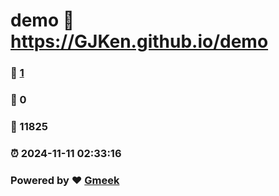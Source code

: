 # demo :link: https://GJKen.github.io/demo 
### :page_facing_up: [1](https://GJKen.github.io/demo/tag.html) 
### :speech_balloon: 0 
### :hibiscus: 11825 
### :alarm_clock: 2024-11-11 02:33:16 
### Powered by :heart: [Gmeek](https://github.com/Meekdai/Gmeek)
